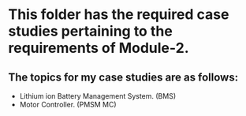 # This folder has the required case studies pertaining to the requirements of Module-2.

## The topics for my case studies are as follows:
* Lithium ion Battery Management System. (BMS)
* Motor Controller. (PMSM MC)